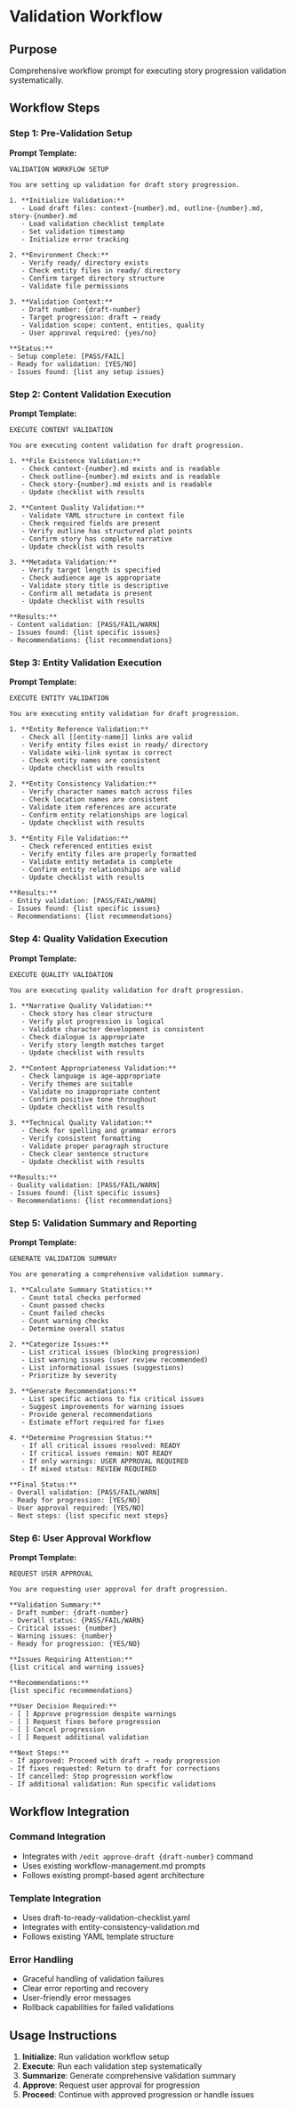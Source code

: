 # Validation Workflow

## Purpose
Comprehensive workflow prompt for executing story progression validation systematically.

## Workflow Steps

### Step 1: Pre-Validation Setup

**Prompt Template:**
```
VALIDATION WORKFLOW SETUP

You are setting up validation for draft story progression.

1. **Initialize Validation:**
   - Load draft files: context-{number}.md, outline-{number}.md, story-{number}.md
   - Load validation checklist template
   - Set validation timestamp
   - Initialize error tracking

2. **Environment Check:**
   - Verify ready/ directory exists
   - Check entity files in ready/ directory
   - Confirm target directory structure
   - Validate file permissions

3. **Validation Context:**
   - Draft number: {draft-number}
   - Target progression: draft → ready
   - Validation scope: content, entities, quality
   - User approval required: {yes/no}

**Status:**
- Setup complete: [PASS/FAIL]
- Ready for validation: [YES/NO]
- Issues found: {list any setup issues}
```

### Step 2: Content Validation Execution

**Prompt Template:**
```
EXECUTE CONTENT VALIDATION

You are executing content validation for draft progression.

1. **File Existence Validation:**
   - Check context-{number}.md exists and is readable
   - Check outline-{number}.md exists and is readable
   - Check story-{number}.md exists and is readable
   - Update checklist with results

2. **Content Quality Validation:**
   - Validate YAML structure in context file
   - Check required fields are present
   - Verify outline has structured plot points
   - Confirm story has complete narrative
   - Update checklist with results

3. **Metadata Validation:**
   - Verify target length is specified
   - Check audience age is appropriate
   - Validate story title is descriptive
   - Confirm all metadata is present
   - Update checklist with results

**Results:**
- Content validation: [PASS/FAIL/WARN]
- Issues found: {list specific issues}
- Recommendations: {list recommendations}
```

### Step 3: Entity Validation Execution

**Prompt Template:**
```
EXECUTE ENTITY VALIDATION

You are executing entity validation for draft progression.

1. **Entity Reference Validation:**
   - Check all [[entity-name]] links are valid
   - Verify entity files exist in ready/ directory
   - Validate wiki-link syntax is correct
   - Check entity names are consistent
   - Update checklist with results

2. **Entity Consistency Validation:**
   - Verify character names match across files
   - Check location names are consistent
   - Validate item references are accurate
   - Confirm entity relationships are logical
   - Update checklist with results

3. **Entity File Validation:**
   - Check referenced entities exist
   - Verify entity files are properly formatted
   - Validate entity metadata is complete
   - Confirm entity relationships are valid
   - Update checklist with results

**Results:**
- Entity validation: [PASS/FAIL/WARN]
- Issues found: {list specific issues}
- Recommendations: {list recommendations}
```

### Step 4: Quality Validation Execution

**Prompt Template:**
```
EXECUTE QUALITY VALIDATION

You are executing quality validation for draft progression.

1. **Narrative Quality Validation:**
   - Check story has clear structure
   - Verify plot progression is logical
   - Validate character development is consistent
   - Check dialogue is appropriate
   - Verify story length matches target
   - Update checklist with results

2. **Content Appropriateness Validation:**
   - Check language is age-appropriate
   - Verify themes are suitable
   - Validate no inappropriate content
   - Confirm positive tone throughout
   - Update checklist with results

3. **Technical Quality Validation:**
   - Check for spelling and grammar errors
   - Verify consistent formatting
   - Validate proper paragraph structure
   - Check clear sentence structure
   - Update checklist with results

**Results:**
- Quality validation: [PASS/FAIL/WARN]
- Issues found: {list specific issues}
- Recommendations: {list recommendations}
```

### Step 5: Validation Summary and Reporting

**Prompt Template:**
```
GENERATE VALIDATION SUMMARY

You are generating a comprehensive validation summary.

1. **Calculate Summary Statistics:**
   - Count total checks performed
   - Count passed checks
   - Count failed checks
   - Count warning checks
   - Determine overall status

2. **Categorize Issues:**
   - List critical issues (blocking progression)
   - List warning issues (user review recommended)
   - List informational issues (suggestions)
   - Prioritize by severity

3. **Generate Recommendations:**
   - List specific actions to fix critical issues
   - Suggest improvements for warning issues
   - Provide general recommendations
   - Estimate effort required for fixes

4. **Determine Progression Status:**
   - If all critical issues resolved: READY
   - If critical issues remain: NOT READY
   - If only warnings: USER APPROVAL REQUIRED
   - If mixed status: REVIEW REQUIRED

**Final Status:**
- Overall validation: [PASS/FAIL/WARN]
- Ready for progression: [YES/NO]
- User approval required: [YES/NO]
- Next steps: {list specific next steps}
```

### Step 6: User Approval Workflow

**Prompt Template:**
```
REQUEST USER APPROVAL

You are requesting user approval for draft progression.

**Validation Summary:**
- Draft number: {draft-number}
- Overall status: {PASS/FAIL/WARN}
- Critical issues: {number}
- Warning issues: {number}
- Ready for progression: {YES/NO}

**Issues Requiring Attention:**
{list critical and warning issues}

**Recommendations:**
{list specific recommendations}

**User Decision Required:**
- [ ] Approve progression despite warnings
- [ ] Request fixes before progression
- [ ] Cancel progression
- [ ] Request additional validation

**Next Steps:**
- If approved: Proceed with draft → ready progression
- If fixes requested: Return to draft for corrections
- If cancelled: Stop progression workflow
- If additional validation: Run specific validations
```

## Workflow Integration

### Command Integration
- Integrates with `/edit approve-draft {draft-number}` command
- Uses existing workflow-management.md prompts
- Follows existing prompt-based agent architecture

### Template Integration
- Uses draft-to-ready-validation-checklist.yaml
- Integrates with entity-consistency-validation.md
- Follows existing YAML template structure

### Error Handling
- Graceful handling of validation failures
- Clear error reporting and recovery
- User-friendly error messages
- Rollback capabilities for failed validations

## Usage Instructions

1. **Initialize**: Run validation workflow setup
2. **Execute**: Run each validation step systematically
3. **Summarize**: Generate comprehensive validation summary
4. **Approve**: Request user approval for progression
5. **Proceed**: Continue with approved progression or handle issues
